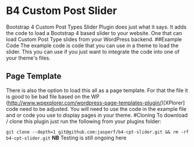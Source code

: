 # B4 Custom Post Slider
Bootstrap 4 Custom Post Types Slider Plugin does just what it says. It adds the code to load a Bootstrap 4 based slider to your website. One that can load Custom Post Type slides from your WordPress backend. 
##Example Code
The example code is code that you can use in a theme to load the slider. This you can use if you just want to integrate the code into one of your theme's files.
## Page Template
There is also the option to load this all as a page template. For that the file it is good to be bad file based on the WP (http://www.wpexplorer.com/wordpress-page-templates-plugin/)[XPlorer] code need to be adjusted. You will need to use the code in the example file and or code you use to display pages in your theme.
#Cloning
To download / clone this plugin just run the following from your plugins folder:

`
git clone --depth=1 git@github.com:jasperf/b4-cpt-slider.git && rm -rf b4-cpt-slider.git
`
**NB** Testing is still ongoing here
